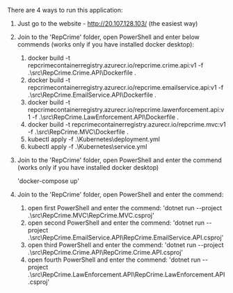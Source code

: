 There are 4 ways to run this application:

1) Just go to the website - http://20.107.128.103/ (the easiest way)

2) Join to the 'RepCrime' folder, open PowerShell and enter below commends (works only if you have installed docker desktop):

    1. docker build -t repcrimecontainerregistry.azurecr.io/repcrime.crime.api:v1 -f .\src\RepCrime.Crime.API\Dockerfile .
    2. docker build -t repcrimecontainerregistry.azurecr.io/repcrime.emailservice.api:v1 -f .\src\RepCrime.EmailService.API\Dockerfile .
    3. docker build -t repcrimecontainerregistry.azurecr.io/repcrime.lawenforcement.api:v1 -f .\src\RepCrime.LawEnforcement.API\Dockerfile .
    4. docker build -t repcrimecontainerregistry.azurecr.io/repcrime.mvc:v1 -f .\src\RepCrime.MVC\Dockerfile .
    5. kubectl apply -f .\Kubernetes\deployment.yml
    6. kubectl apply -f .\Kubernetes\service.yml

3) Join to the 'RepCrime' folder, open PowerShell and enter the commend (works only if you have installed docker desktop)

    'docker-compose up' 

4) Join to the 'RepCrime' folder, open PowerShell and enter the commend:

    1. open first PowerShell and enter the commend: 'dotnet run --project .\src\RepCrime.MVC\RepCrime.MVC.csproj'
    2. open second PowerShell and enter the commend: 'dotnet run --project .\src\RepCrime.EmailService.API\RepCrime.EmailService.API.csproj'
    3. open third PowerShell and enter the commend: 'dotnet run --project .\src\RepCrime.Crime.API\RepCrime.Crime.API.csproj'
    4. open fourth PowerShell and enter the commend: 'dotnet run --project .\src\RepCrime.LawEnforcement.API\RepCrime.LawEnforcement.API.csproj'